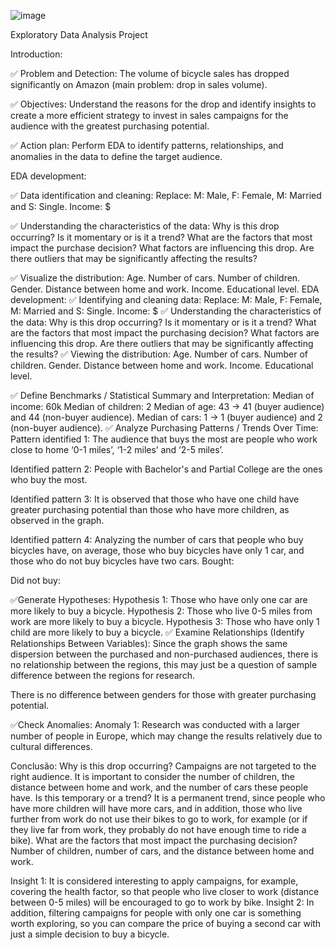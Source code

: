 ![image](https://github.com/user-attachments/assets/acb6d5a0-cba3-4376-9c78-b30a5b5f290d)

Exploratory Data Analysis Project

Introduction:

✅ Problem and Detection:
The volume of bicycle sales has dropped significantly on Amazon (main problem: drop in sales volume).

✅ Objectives:
Understand the reasons for the drop and identify insights to create a more efficient strategy to invest in sales campaigns for the audience with the greatest purchasing potential.

✅ Action plan:
Perform EDA to identify patterns, relationships, and anomalies in the data to define the target audience.

EDA development:

✅ Data identification and cleaning:
Replace: M: Male, F: Female, M: Married and S: Single.
Income: $

✅ Understanding the characteristics of the data:
Why is this drop occurring?
Is it momentary or is it a trend?
What are the factors that most impact the purchase decision?
What factors are influencing this drop. Are there outliers that may be significantly affecting the results?

✅ Visualize the distribution:
Age.
Number of cars.
Number of children.
Gender.
Distance between home and work.
Income.
Educational level.
EDA development:
✅ Identifying and cleaning data:
Replace: M: Male, F: Female, M: Married and S: Single.
Income: $
✅ Understanding the characteristics of the data:
Why is this drop occurring?
Is it momentary or is it a trend?
What are the factors that most impact the purchasing decision?
What factors are influencing this drop. Are there outliers that may be significantly affecting the results?
✅ Viewing the distribution:
Age.
Number of cars.
Number of children.
Gender.
Distance between home and work.
Income.
Educational level.

✅ Define Benchmarks / Statistical Summary and Interpretation:
Median of income: 60k
Median of children: 2
Median of age: 43 → 41 (buyer audience) and 44 (non-buyer audience).
Median of cars: 1 → 1 (buyer audience) and 2 (non-buyer audience).
✅ Analyze Purchasing Patterns / Trends Over Time:
Pattern identified 1: The audience that buys the most are people who work close to home ‘0-1 miles’, ‘1-2 miles’ and ‘2-5 miles’.

Identified pattern 2: People with Bachelor's and Partial College are the ones who buy the most.

Identified pattern 3: It is observed that those who have one child have greater purchasing potential than those who have more children, as observed in the graph.

Identified pattern 4: Analyzing the number of cars that people who buy bicycles have, on average, those who buy bicycles have only 1 car, and those who do not buy bicycles have two cars.
Bought:

Did not buy:

✅Generate Hypotheses:
Hypothesis 1: Those who have only one car are more likely to buy a bicycle.
Hypothesis 2: Those who live 0-5 miles from work are more likely to buy a bicycle.
Hypothesis 3: Those who have only 1 child are more likely to buy a bicycle.
✅ Examine Relationships (Identify Relationships Between Variables):
Since the graph shows the same dispersion between the purchased and non-purchased audiences, there is no relationship between the regions, this may just be a question of sample difference between the regions for research.

There is no difference between genders for those with greater purchasing potential.

✅Check Anomalies:
Anomaly 1: Research was conducted with a larger number of people in Europe, which may change the results relatively due to cultural differences.


Conclusão:
Why is this drop occurring? Campaigns are not targeted to the right audience. It is important to consider the number of children, the distance between home and work, and the number of cars these people have.
Is this temporary or a trend? It is a permanent trend, since people who have more children will have more cars, and in addition, those who live further from work do not use their bikes to go to work, for example (or if they live far from work, they probably do not have enough time to ride a bike).
What are the factors that most impact the purchasing decision? Number of children, number of cars, and the distance between home and work.

Insight 1: It is considered interesting to apply campaigns, for example, covering the health factor, so that people who live closer to work (distance between 0-5 miles) will be encouraged to go to work by bike.
Insight 2: In addition, filtering campaigns for people with only one car is something worth exploring, so you can compare the price of buying a second car with just a simple decision to buy a bicycle.
